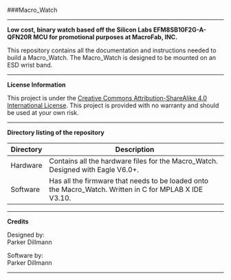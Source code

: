 ###Macro_Watch
***
**Low cost, binary watch based off the Silicon Labs EFM8SB10F2G-A-QFN20R MCU for promotional purposes at MacroFab, INC.**

This repository contains all the documentation and instructions needed to build a Macro_Watch. The Macro_Watch is designed to be mounted on an ESD wrist band. 

***
**License Information**

This project is under the [Creative Commons Attribution-ShareAlike 4.0 International License](LICENSE.md). This project is provided with no warranty and should be used at your own risk. 

***
**Directory listing of the repository**

| Directory | Description |
|---|---|
| Hardware | Contains all the hardware files for the Macro_Watch. Designed with Eagle V6.0+. | 
| Software | Has all the firmware that needs to be loaded onto the Macro_Watch. Written in C for MPLAB X IDE V3.10. |

***
**Credits**

Designed by:   
Parker Dillmann  

Software by:   
Parker Dillmann  

***




